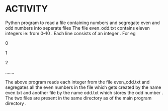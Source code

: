 # ACTIVITY
Python program to read a file containing numbers and segregate even and odd numbers into seperate files
The file even_odd.txt contains eleven integers ie: from 0–10 . Each line consists of an integer . For eg

0

1

2

…….

The above program reads each integer from the file even_odd.txt and segregates all the even numbers in the file which gets created by the name even.txt and another file by the name odd.txt which stores the odd number . The two files are present in the same directory as of the main program directory .
